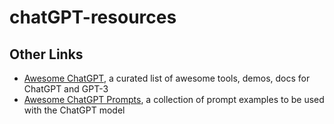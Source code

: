 # chatGPT-resources


## Other Links
- [Awesome ChatGPT](https://github.com/eon01/awesome-chatgpt), a curated list of awesome tools, demos, docs for ChatGPT and GPT-3
- [Awesome ChatGPT Prompts](https://github.com/f/awesome-chatgpt-prompts), a collection of prompt examples to be used with the ChatGPT model
